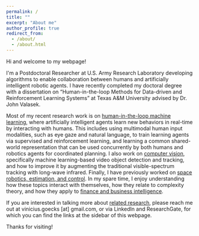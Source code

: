 ```yaml
---
permalink: /
title: ""
excerpt: "About me"
author_profile: true
redirect_from: 
  - /about/
  - /about.html
---
```

Hi and welcome to my webpage!

I'm a Postdoctoral Researcher at U.S. Army Research Laboratory developing algorithms to enable collaboration between humans and artificially intelligent robotic agents. I have recently completed my doctoral degree with a dissertation on “Human-in-the-loop Methods for Data-driven and Reinforcement Learning Systems” at Texas A&M University advised by Dr. John Valasek.

Most of my recent research work is on [human-in-the-loop machine learning](/ai/), where artificially intelligent agents learn new behaviors in real-time by interacting with humans. This includes using multimodal human input modalities, such as eye gaze and natural language, to train learning agents via supervised and reinforcement learning, and learning a common shared-world representation that can be used concurrently by both humans and robotics agents for coordinated planning. I also work on [computer vision](/counter-uas/), specifically machine learning-based video object detection and tracking, and how to improve it by augmenting the traditional visible-spectrum tracking with long-wave infrared. Finally, I have previously worked on [space robotics, estimation, and control](/robotics/). In my spare time, I enjoy understanding how these topics interact with themselves, how they relate to complexity theory, and how they apply to [finance and business intelligence](/finance/).

If you are interested in talking more about [related research](/research/), please reach me out at vinicius.goecks [at] gmail.com, or via LinkedIn and ResearchGate, for which you can find the links at the sidebar of this webpage.

Thanks for visiting!